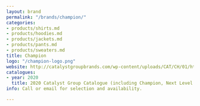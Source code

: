 ```yaml
---
layout: brand
permalink: "/brands/champion/"
categories:
- products/shirts.md
- products/hoodies.md
- products/jackets.md
- products/pants.md
- products/sweaters.md
title: Champion
logo: "/champion-logo.png"
website: http://catalystgroupbrands.com/wp-content/uploads/CAT/CH/01/html5/index.html?&locale=ENG
catalogues:
- year: 2020
  title: 2020 Catalyst Group Catalogue (including Champion, Next Level & Timberlea)
info: Call or email for selection and availability.

---
```

